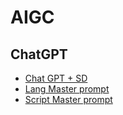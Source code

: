 # AIGC

## ChatGPT

- [Chat GPT + SD](./chat_gpt/chat_gpt_stable_diffusion.md)
- [Lang Master prompt](./chat_gpt/language_master_promote.md)
- [Script Master prompt](./chat_gpt/script_master.md)
